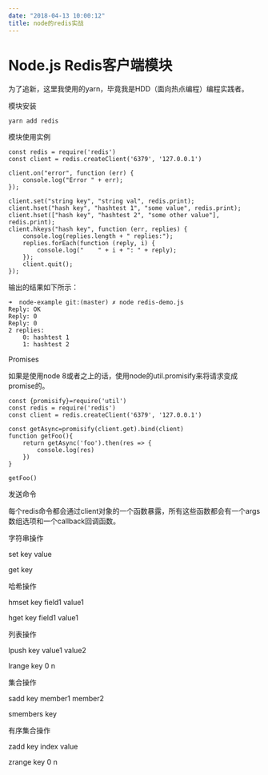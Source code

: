 ```yaml
---
date: "2018-04-13 10:00:12"
title: node的redis实战
---
```


#  Node.js Redis客户端模块

为了追新，这里我使用的yarn，毕竟我是HDD（面向热点编程）编程实践者。

模块安装

```
yarn add redis
```

模块使用实例

```
const redis = require('redis')
const client = redis.createClient('6379', '127.0.0.1')

client.on("error", function (err) {
    console.log("Error " + err);
});

client.set("string key", "string val", redis.print);
client.hset("hash key", "hashtest 1", "some value", redis.print);
client.hset(["hash key", "hashtest 2", "some other value"], redis.print);
client.hkeys("hash key", function (err, replies) {
    console.log(replies.length + " replies:");
    replies.forEach(function (reply, i) {
        console.log("    " + i + ": " + reply);
    });
    client.quit();
});
```

输出的结果如下所示：

```
➜  node-example git:(master) ✗ node redis-demo.js
Reply: OK
Reply: 0
Reply: 0
2 replies:
    0: hashtest 1
    1: hashtest 2
```

Promises

如果是使用node 8或者之上的话，使用node的util.promisify来将请求变成promise的。

```
const {promisify}=require('util')
const redis = require('redis')
const client = redis.createClient('6379', '127.0.0.1')

const getAsync=promisify(client.get).bind(client)
function getFoo(){
    return getAsync('foo').then(res => {
        console.log(res)
    })
}

getFoo()
```

发送命令

每个redis命令都会通过client对象的一个函数暴露，所有这些函数都会有一个args数组选项和一个callback回调函数。

字符串操作

set key value

get key

哈希操作

hmset key field1 value1

hget key field1 value1

列表操作

lpush key value1 value2

lrange key 0 n

集合操作

sadd key member1 member2

smembers key

有序集合操作

zadd key index value

zrange key 0 n 





 

